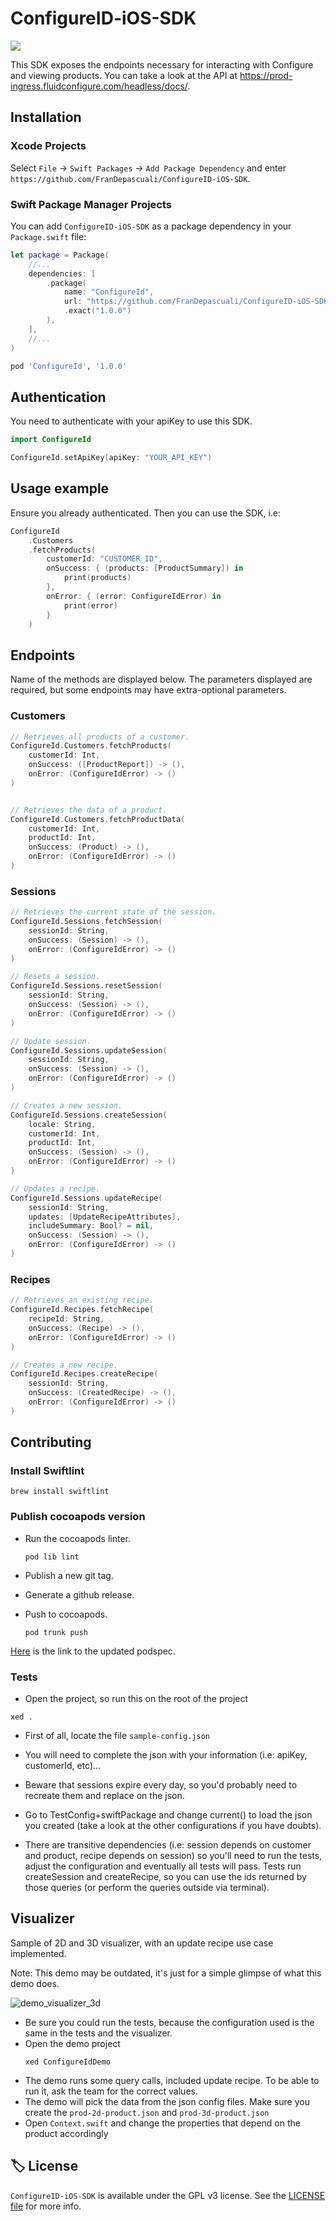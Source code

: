 # ConfigureID-iOS-SDK

<a href="https://github.com/apple/swift-package-manager">
  <img src="https://img.shields.io/badge/spm-compatible-brightgreen.svg?style=flat" />
</a>

This SDK exposes the endpoints necessary for interacting with Configure and viewing products.
You can take a look at the API at https://prod-ingress.fluidconfigure.com/headless/docs/.

## Installation

### Xcode Projects

Select `File` -> `Swift Packages` -> `Add Package Dependency` and enter `https://github.com/FranDepascuali/ConfigureID-iOS-SDK`.

### Swift Package Manager Projects

You can add `ConfigureID-iOS-SDK` as a package dependency in your `Package.swift` file:

```swift
let package = Package(
    //...
    dependencies: [
        .package(
            name: "ConfigureId",
            url: "https://github.com/FranDepascuali/ConfigureID-iOS-SDK",
            .exact("1.0.0")
        ),
    ],
    //...
)
```

```ruby
pod 'ConfigureId', '1.0.0'
```

### 

## Authentication
You need to authenticate with your apiKey to use this SDK.
```swift
import ConfigureId

ConfigureId.setApiKey(apiKey: "YOUR_API_KEY")
```

## Usage example

Ensure you already authenticated. Then you can use the SDK, i.e:

```swift
ConfigureId
    .Customers
    .fetchProducts(
        customerId: "CUSTOMER_ID",
        onSuccess: { (products: [ProductSummary]) in
            print(products)
        },
        onError: { (error: ConfigureIdError) in
            print(error)
        }
    )
```

## Endpoints

Name of the methods are displayed below. The parameters displayed are required, but some endpoints may have extra-optional parameters.

### Customers

```swift
// Retrieves all products of a customer.
ConfigureId.Customers.fetchProducts(
    customerId: Int,
    onSuccess: ([ProductReport]) -> (),
    onError: (ConfigureIdError) -> ()
)


// Retrieves the data of a product.
ConfigureId.Customers.fetchProductData(
    customerId: Int,
    productId: Int,
    onSuccess: (Product) -> (),
    onError: (ConfigureIdError) -> ()
)
```

### Sessions 
```swift
// Retrieves the current state of the session. 
ConfigureId.Sessions.fetchSession(
    sessionId: String,
    onSuccess: (Session) -> (),
    onError: (ConfigureIdError) -> ()
)

// Resets a session.
ConfigureId.Sessions.resetSession(
    sessionId: String,
    onSuccess: (Session) -> (),
    onError: (ConfigureIdError) -> ()
)

// Update session.
ConfigureId.Sessions.updateSession(
    sessionId: String,
    onSuccess: (Session) -> (),
    onError: (ConfigureIdError) -> ()
)

// Creates a new session.
ConfigureId.Sessions.createSession(
    locale: String,
    customerId: Int,
    productId: Int,
    onSuccess: (Session) -> (),
    onError: (ConfigureIdError) -> ()
)

// Updates a recipe.
ConfigureId.Sessions.updateRecipe(
    sessionId: String,
    updates: [UpdateRecipeAttributes],
    includeSummary: Bool? = nil,
    onSuccess: (Session) -> (),
    onError: (ConfigureIdError) -> ()
)
```

### Recipes
```swift
// Retrieves an existing recipe.
ConfigureId.Recipes.fetchRecipe(
    recipeId: String,
    onSuccess: (Recipe) -> (),
    onError: (ConfigureIdError) -> ()
)

// Creates a new recipe. 
ConfigureId.Recipes.createRecipe(
    sessionId: String, 
    onSuccess: (CreatedRecipe) -> (),
    onError: (ConfigureIdError) -> ()
)
```

## Contributing

### Install Swiftlint
```
brew install swiftlint
```

### Publish cocoapods version

- Run the cocoapods linter.
    ```
    pod lib lint
    ```

- Publish a new git tag.

- Generate a github release.

- Push to cocoapods.
    ```
    pod trunk push
    ```

[Here](https://github.com/CocoaPods/Specs/tree/master/Specs/a/b/6/ConfigureId) is the link to the updated podspec.

### Tests

- Open the project, so run this on the root of the project
```
xed .
```

- First of all, locate the file `sample-config.json`

- You will need to complete the json with your information (i.e: apiKey, customerId, etc)...

- Beware that sessions expire every day, so you'd probably need to recreate them and replace on the json.

- Go to TestConfig+swiftPackage and change current() to load the json you created (take a look at the other configurations if you have doubts).

- There are transitive dependencies (i.e: session depends on customer and product, recipe depends on session) so you'll need to run the tests, adjust the configuration and eventually all tests will pass.
Tests run createSession and createRecipe, so you can use the ids returned by those queries (or perform the queries outside via terminal).

## Visualizer

Sample of 2D and 3D visualizer, with an update recipe use case implemented.

Note: This demo may be outdated, it's just for a simple glimpse of what this demo does.

![demo_visualizer_3d](https://user-images.githubusercontent.com/12101394/173745047-e096264a-6ec7-4cea-8db9-651929b28b5f.gif)

- Be sure you could run the tests, because the configuration used is the same in the tests and the visualizer.
- Open the demo project
    ```
    xed ConfigureIdDemo
    ```
- The demo runs some query calls, included update recipe. To be able to run it, ask the team for the correct values.
- The demo will pick the data from the json config files. Make sure you create the `prod-2d-product.json` and `prod-3d-product.json`
- Open `Context.swift` and change the properties that depend on the product accordingly

## 🏷 License

`ConfigureID-iOS-SDK` is available under the GPL v3 license. See the [LICENSE file](./LICENSE) for more info.

[license-image]: https://img.shields.io/badge/License-MIT-blue.svg
[license-url]: LICENSE
